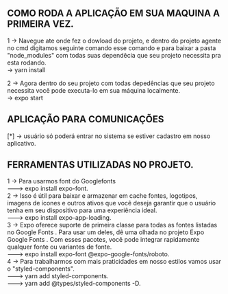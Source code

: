 ## COMO RODA A APLICAÇÃO EM SUA MAQUINA A PRIMEIRA VEZ.

1 -> Navegue ate onde fez o dowload do projeto, e dentro do projeto agente no cmd digitamos seguinte comando
esse comando e para baixar a pasta "node_modules" com todas suas dependêcia que seu projeto necessita pra esta rodando.</br>
-> yarn install</br>

2 -> Agora dentro do seu projeto com todas depedências que seu projeto necessita você pode executa-lo em
sua máquina localmente.</br>
-> expo start</br>

## APLICAÇÃO PARA COMUNICAÇÕES</br>

[*] -> usuário só poderá entrar no sistema se estiver cadastro em nosso aplicativo.</br>

## FERRAMENTAS UTILIZADAS NO PROJETO.</br>

1 -> Para usarmos font do Googlefonts</br>
---> expo install expo-font.</br>
2 -> Isso é útil para baixar e armazenar em cache fontes, logotipos, imagens de ícones e outros ativos que você
deseja garantir que o usuário tenha em seu dispositivo para uma experiência ideal.</br>
---> expo install expo-app-loading.</br>
3 -> Expo oferece suporte de primeira classe para todas as fontes listadas no Google Fonts . Para usar um deles, dê
uma olhada no projeto Expo Google Fonts . Com esses pacotes, você pode integrar rapidamente qualquer fonte ou variantes de fonte.</br>
---> expo install expo-font @expo-google-fonts/roboto.</br>
4 -> Para trabalharmos com mais praticidades em nosso estilos vamos usar o "styled-components".</br>
---> yarn add styled-components.</br>
---> yarn add @types/styled-components -D.</br>
